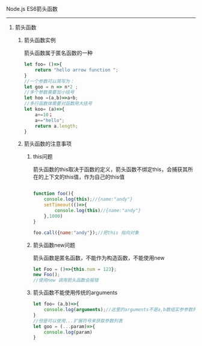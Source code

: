 Node.js ES6箭头函数

---

1. 箭头函数

   1. 箭头函数实例

      箭头函数属于匿名函数的一种

      ```js
      let foo= ()=>{
          return "hello arrow function ";
      }
      //一个参数可以简写为：
      let goo = n => n*2 ;
      //多个参数需要加小括号
      let hoo =(a,b)=>a+b;
      //多行函数体需要对函数用大括号
      let koo= (a)=>{
          a+=10；
          a+="hello";
          return a.length;
      }
      ```

   2. 箭头函数的注意事项

      1. this问题

         箭头函数的this取决于函数的定义，箭头函数不绑定this，会捕获其所在的上下文的this值，作为自己的this值

         ```js
         
         function foo(){
             console.log(this);//{name:"andy"}
             setTimeout(()=>{
                 console.log(this)//{name:"andy"}
             },1000)
         }
         
         foo.call({name:"andy"});//把this 指向对象
         ```

      2. 箭头函数new问题

         箭头函数是匿名函数，不能作为构造函数，不能使用new

         ```js
         let Foo = ()=>{this.num = 123};
         new Foo();
         //使用new 调用箭头函数会报错
         ```

      3. 箭头函数不能使用传统的arguments

         ```js
         let foo= (a,b)=>{
             console.log(arguments);//这里的arguments不是a,b数组实参参数列表
         }
         //但是可以使用...扩展符号来获取参数列表
         let goo = (...param)=>{
             console.log(param)
         }
         
         ```

         

         

